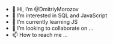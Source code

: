 - 👋 Hi, I’m @DmitriyMorozov
- 👀 I’m interested in SQL and JavaScript
- 🌱 I’m currently learning JS
- 💞️ I’m looking to collaborate on ...
- 📫 How to reach me ...

<!---
DmitriyMorozov/DmitriyMorozov is a ✨ special ✨ repository because its `README.md` (this file) appears on your GitHub profile.
You can click the Preview link to take a look at your changes.
--->
